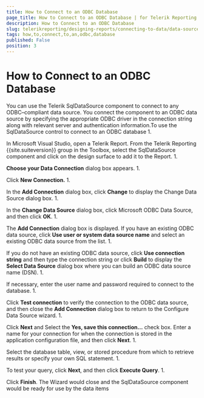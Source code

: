 ```yaml
---
title: How to Connect to an ODBC Database
page_title: How to Connect to an ODBC Database | for Telerik Reporting Documentation
description: How to Connect to an ODBC Database
slug: telerikreporting/designing-reports/connecting-to-data/data-source-components/sqldatasource-component/-how-to/how-to-connect-to-an-odbc-database
tags: how,to,connect,to,an,odbc,database
published: False
position: 3
---
```


# How to Connect to an ODBC Database



You can use the Telerik SqlDataSource component to connect to any 
      ODBC–compliant data source. You connect the component to an ODBC data 
      source by specifying the appropriate ODBC driver in the connection string 
      along with relevant server and authentication information.To use the SqlDataSource control to connect to an ODBC database
1. 

In Microsoft Visual Studio, open a Telerik Report. From the 
            Telerik Reporting {{site.suiteversion}} group in the Toolbox, select the 
            SqlDataSource component and click on the design surface to add it 
            to the Report.
1. 

__Choose your Data Connection__ dialog box 
            appears.
1. 

Click __New Connection.__
1. 

In the __Add Connection__ dialog box, 
            click __Change__ to display the Change Data Source dialog box.
1. 

In the __Change Data Source__ dialog box, 
            click Microsoft ODBC Data Source, and then click __OK__.
1. 

The __Add Connection__ dialog box is displayed.
            If you have an existing ODBC data source, click __Use user or 
            system data source name__ and select an existing ODBC data source from the list.
1. 

If you do not have an existing ODBC data source, click __Use 
            connection string__ and then type the connection string 
            or click __Build__ to display the 
            __Select Data Source__ dialog box where you can build an
            ODBC data source name (DSN).
1. 

If necessary, enter the user name and password required to 
            connect to the database.
1. 

Click __Test connection__ to verify the connection to the ODBC data
            source, and then close the __Add Connection__ dialog box to return to the
            Configure Data Source wizard.
1. 

Click __Next__ and Select the __Yes, save 
            this connection…__ check box. Enter a name for your connection for when the connection is stored 
            in the application configuration file, and then click __Next__.
1. 

Select the database table, view, or stored procedure from which
            to retrieve results or specify your own SQL statement.
1. 

To test your query, click __Next__, and 
            then click __Execute Query__.
1. 

Click __Finish__. The Wizard would close 
            and the SqlDataSource component would be ready for use by the data items
